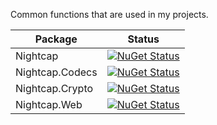 Common functions that are used in my projects.

| Package         | Status                                                                                                                            |
|-----------------|-----------------------------------------------------------------------------------------------------------------------------------|
| Nightcap        | [![NuGet Status](https://img.shields.io/nuget/v/Nightcap.svg?style=flat)](https://www.nuget.org/packages/Nightcap/)               |
| Nightcap.Codecs | [![NuGet Status](https://img.shields.io/nuget/v/Nightcap.Codecs.svg?style=flat)](https://www.nuget.org/packages/Nightcap.Codecs/) |
| Nightcap.Crypto | [![NuGet Status](https://img.shields.io/nuget/v/Nightcap.Crypto.svg?style=flat)](https://www.nuget.org/packages/Nightcap.Crypto/) |
| Nightcap.Web    | [![NuGet Status](https://img.shields.io/nuget/v/Nightcap.Web.svg?style=flat)](https://www.nuget.org/packages/Nightcap.Web/)       |
